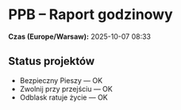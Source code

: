 # PPB – Raport godzinowy
**Czas (Europe/Warsaw):** 2025-10-07 08:33

## Status projektów
- Bezpieczny Pieszy — OK
- Zwolnij przy przejściu — OK
- Odblask ratuje życie — OK

